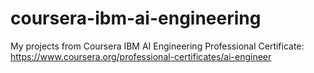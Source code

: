 # coursera-ibm-ai-engineering
My projects from Coursera IBM AI Engineering Professional Certificate: https://www.coursera.org/professional-certificates/ai-engineer
